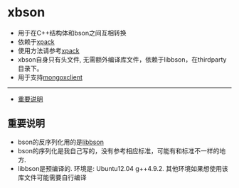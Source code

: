 xbson
====
* 用于在C++结构体和bson之间互相转换
* 依赖于[xpack](https://github.com/xyz347/xpack)
* 使用方法请参考[xpack](https://github.com/xyz347/xpack)
* xbson自身只有头文件, 无需额外编译库文件，依赖于libbson，在thirdparty目录下。
* 用于支持[mongoxclient](https://github.com/xyz347/mongoxclient)

------
* [重要说明](#重要说明)

重要说明
----
- bson的反序列化用的是[libbson](https://github.com/mongodb/libbson/tree/1.0.0)
- bson的序列化是我自己写的，没有参考相应标准，可能有和标准不一样的地方.
- libbson是预编译的. 环境是: Ubuntu12.04 g++4.9.2. 其他环境如果想使用该库文件可能需要自行编译
